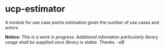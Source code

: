 # ucp-estimator

A module for use case points estimation given the number of use cases and actors.

**Notice:** *This is a work in progress. Additional infomation particularly library usage shall be supplied once library is stable. Thanks. -aB*